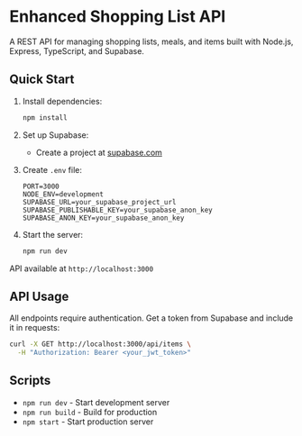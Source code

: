 # Enhanced Shopping List API

A REST API for managing shopping lists, meals, and items built with Node.js, Express, TypeScript, and Supabase.

## Quick Start

1. Install dependencies:
   ```bash
   npm install
   ```

2. Set up Supabase:
   - Create a project at [supabase.com](https://supabase.com)

3. Create `.env` file:
   ```env
   PORT=3000
   NODE_ENV=development
   SUPABASE_URL=your_supabase_project_url
   SUPABASE_PUBLISHABLE_KEY=your_supabase_anon_key
   SUPABASE_ANON_KEY=your_supabase_anon_key
   ```

4. Start the server:
   ```bash
   npm run dev
   ```

API available at `http://localhost:3000`

## API Usage

All endpoints require authentication. Get a token from Supabase and include it in requests:

```bash
curl -X GET http://localhost:3000/api/items \
  -H "Authorization: Bearer <your_jwt_token>"
```

## Scripts

- `npm run dev` - Start development server
- `npm run build` - Build for production
- `npm start` - Start production server
